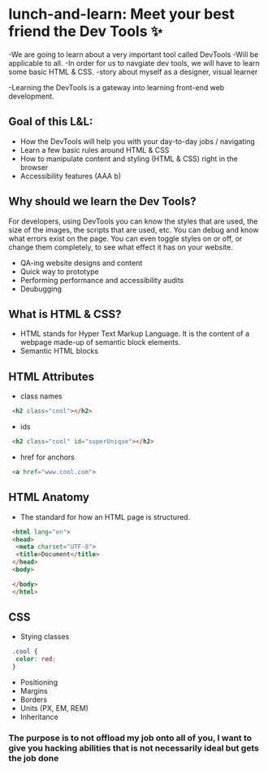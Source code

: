 # lunch-and-learn: Meet your best friend the Dev Tools ✨

-We are going to learn about a very important tool called DevTools
-Will be applicable to all.
-In order for us to navgiate dev tools, we will have to learn some basic HTML & CSS. 
-story about myself as a designer, visual learner
 
-Learning the DevTools is a gateway into learning front-end web development.

## Goal of this L&L:
- How the DevTools will help you with your day-to-day jobs / navigating
- Learn a few basic rules around HTML & CSS
- How to manipulate content and styling (HTML & CSS) right in the browser
- Accessibility features (AAA b)

## Why should we learn the Dev Tools?
For developers, using DevTools you can know the styles that are used, the size of the images, the scripts that are used, etc. You can debug and know what errors exist on the page. You can even toggle styles on or off, or change them completely, to see what effect it has on your website.

- QA-ing website designs and content
- Quick way to prototype 
- Performing performance and accessibility audits
- Deubugging

## What is HTML & CSS?
- HTML stands for Hyper Text Markup Language. It is the content of a webpage made-up of semantic block elements.
- Semantic HTML blocks

## HTML Attributes
- class names
```HTML
 <h2 class="cool"></h2>
```
- ids
```HTML
 <h2 class="cool" id="superUnique"></h2>
```
- href for anchors
```HTML
 <a href="www.cool.com">
```


## HTML Anatomy
- The standard for how an HTML page is structured. 
```HTML
 <html lang="en">
 <head>
  <meta charset="UTF-8">
  <title>Document</title>
 </head>
 <body>

 </body>
 </html>
```

## CSS
- Stying classes
```css
 .cool {
  color: red;  
 }
```
- Positioning
- Margins
- Borders
- Units (PX, EM, REM)
- Inheritance 

### The purpose is to not offload my job onto all of you, I want to give you hacking abilities that is not necessarily ideal but gets the job done





